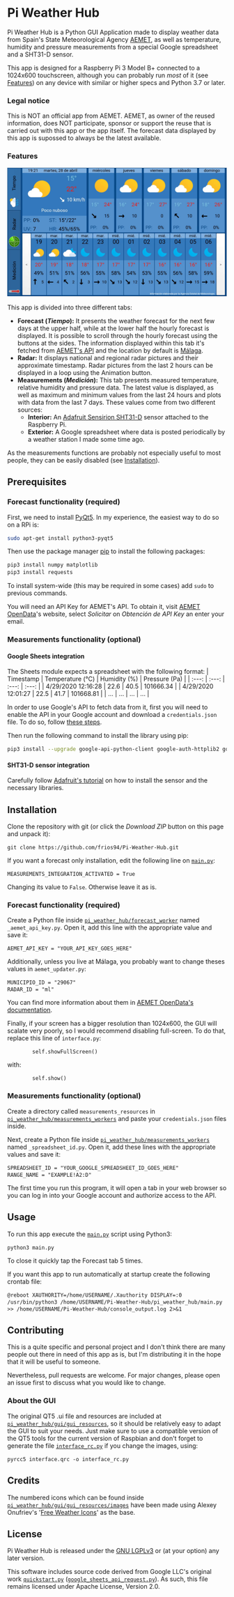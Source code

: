# Pi Weather Hub

Pi Weather Hub is a Python GUI Application made to display weather data from Spain's State Meteorological Agency [AEMET](https://www.aemet.es), as well as temperature, humidity and pressure measurements from a special Google spreadsheet and a SHT31-D sensor.

This app is designed for a Raspberry Pi 3 Model B+ connected to a 1024x600 touchscreen, although you can probably run *most* of it (see [Features](#Features)) on any device with similar or higher specs and Python 3.7 or later.

### Legal notice
This is NOT an official app from AEMET. AEMET, as owner of the reused information, does NOT participate, sponsor or support the reuse that is carried out with this app or the app itself. The forecast data displayed by this app is supossed to always be the latest available.

### Features 
![Demo](demo.gif)

This app is divided into three different tabs:
* **Forecast (_Tiempo_):** It presents the weather forecast for the next few days at the upper half, while at the lower half the hourly forecast is displayed. It is possible to scroll through the hourly forecast using the buttons at the sides. The information displayed within this tab it's fetched from [AEMET's API](https://opendata.aemet.es) and the location by default is [Málaga](http://www.malagaturismo.com/en).
* **Radar:** It displays national and regional radar pictures and their approximate timestamp. Radar pictures from the last 2 hours can be displayed in a loop using the Animation button.
* **Measurements (_Medición_):** This tab presents measured temperature, relative humidity and pressure data. The latest value is displayed, as well as maximum and minimum values from the last 24 hours and plots with data from the last 7 days. These values come from two different sources:
  * **Interior:** An [Adafruit Sensirion SHT31-D](https://www.adafruit.com/product/2857) sensor attached to the Raspberry Pi.
  * **Exterior:** A Google spreadsheet where data is posted periodically by a weather station I made some time ago.

As the measurements functions are probably not especially useful to most people, they can be easily disabled (see [Installation](#Installation)).

## Prerequisites
### Forecast functionality (required)
First, we need to install [PyQt5](https://www.riverbankcomputing.com/software/pyqt/download5). In my experience, the easiest way to do so on a RPi is:

```bash
sudo apt-get install python3-pyqt5
```

Then use the package manager [pip](https://pip.pypa.io/en/stable/) to install the following packages:

```bash
pip3 install numpy matplotlib
pip3 install requests
```
To install system-wide (this may be required in some cases) add ```sudo``` to previous commands.

You will need an API Key for AEMET's API. To obtain it, visit [AEMET OpenData](https://opendata.aemet.es)'s website, select *Solicitar* on *Obtención de API Key* an enter your email.

### Measurements functionality (optional)
#### Google Sheets integration
The Sheets module expects a spreadsheet with the following format:
| Timestamp | Temperature (°C) | Humidity (%) | Pressure (Pa) |
| :---: | :---: | :---: | :---: |
| 4/29/2020 12:16:28 | 22.6 | 40.5 | 101666.34 |
| 4/29/2020 12:01:27 | 22.5 | 41.7 | 101668.81 |
| ... | ... | ... | ... |

In order to use Google's API to fetch data from it, first you will need to enable the API in your Google account and download a `credentials.json` file. To do so, follow [these steps](https://developers.google.com/sheets/api/quickstart/python#step_1_turn_on_the).

Then run the following command to install the library using pip:
```bash
pip3 install --upgrade google-api-python-client google-auth-httplib2 google-auth-oauthlib
```
#### SHT31-D sensor integration
Carefully follow [Adafruit's tutorial](https://learn.adafruit.com/adafruit-sht31-d-temperature-and-humidity-sensor-breakout/python-circuitpython#python-installation-of-sht31d-library-5-6) on how to install the sensor and the necessary libraries.

## Installation
Clone the repository with git (or click the *Download ZIP* button on this page and unpack it):
```
git clone https://github.com/frios94/Pi-Weather-Hub.git
```
If you want a forecast only installation, edit the following line on [`main.py`](pi_weather_hub/main.py):
```
MEASUREMENTS_INTEGRATION_ACTIVATED = True
```
Changing its value to `False`. Otherwise leave it as is.
### Forecast functionality (required)
Create a Python file inside [`pi_weather_hub/forecast_worker`](pi_weather_hub/forecast_worker) named `_aemet_api_key.py`. Open it, add this line with the appropriate value and save it:
```
AEMET_API_KEY = "YOUR_API_KEY_GOES_HERE"
```
Additionally, unless you live at Málaga, you probably want to change theses values in `aemet_updater.py`:
```
MUNICIPIO_ID = "29067"
RADAR_ID = "ml"
```
You can find more information about them in [AEMET OpenData's documentation](https://opendata.aemet.es/dist/index.html).

Finally, if your screen has a bigger resolution than 1024x600, the GUI will scalate very poorly, so I would recommend disabling full-screen. To do that, replace this line of `interface.py`:
```
        self.showFullScreen()
```
with:
```
        self.show()
```

### Measurements functionality (optional)
Create a directory called `measurements_resources` in [`pi_weather_hub/measurements_workers`](pi_weather_hub/measurements_workers) and paste your `credentials.json` files inside.

Next, create a Python file inside [`pi_weather_hub/measurements_workers`](pi_weather_hub/measurements_workers) named `_spreadsheet_id.py`. Open it, add these lines with the appropriate values and save it:
```
SPREADSHEET_ID = "YOUR_GOOGLE_SPREADSHEET_ID_GOES_HERE"
RANGE_NAME = "EXAMPLE!A2:D"
```
The first time you run this program, it will open a tab in your web browser so you can log in into your Google account and authorize access to the API.

## Usage
To run this app execute the [`main.py`](pi_weather_hub/main.py) script using Python3:
```
python3 main.py
```
To close it quickly tap the Forecast tab 5 times.

If you want this app to run automatically at startup create the following crontab file:
```
@reboot XAUTHORITY=/home/USERNAME/.Xauthority DISPLAY=:0 /usr/bin/python3 /home/USERNAME/Pi-Weather-Hub/pi_weather_hub/main.py >> /home/USERNAME/Pi-Weather-Hub/console_output.log 2>&1
```

## Contributing
This is a quite specific and personal project and I don't think there are many people out there in need of this app as is, but I'm distributing it in the hope that it will be useful to someone.

Nevertheless, pull requests are welcome. For major changes, please open an issue first to discuss what you would like to change.
### About the GUI
The original QT5 .ui file and resources are included at [`pi_weather_hub/gui/gui_resources`](pi_weather_hub/gui/gui_resources), so it should be relatively easy to adapt the GUI to suit your needs. Just make sure to use a compatible version of the QT5 tools for the current version of Raspbian and don't forget to generate the file [`interface_rc.py`](pi_weather_hub/gui/gui_resources/interface_rc.py) if you change the images, using:
```
pyrcc5 interface.qrc -o interface_rc.py
```

## Credits
The numbered icons which can be found inside [`pi_weather_hub/gui/gui_resources/images`](pi_weather_hub/gui/gui_resources/images) have been made using Alexey Onufriev's '[Free Weather Icons](https://dribbble.com/shots/3761552-Free-Weather-Icons)' as the base.

## License
Pi Weather Hub is released under the [GNU LGPLv3](https://choosealicense.com/licenses/lgpl-3.0/) or (at your option) any later version.

This software includes source code derived from Google LLC's original work [`quickstart.py`](https://github.com/gsuitedevs/python-samples/blob/master/sheets/quickstart/quickstart.py) ([`google_sheets_api_request.py`](pi_weather_hub/measurements_workers/measurements_modules/google_sheets_api_request.py)). As such, this file remains licensed under Apache License, Version 2.0.
